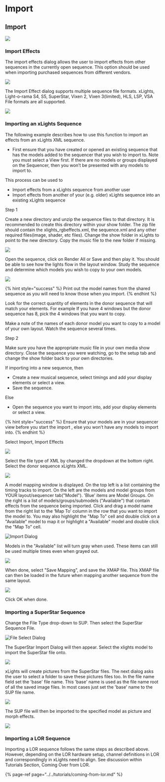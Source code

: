 # Import

## Import

![](https://lh4.googleusercontent.com/mz1p3hcPqQzqsND1uZfsrQWudnTZ8rOs3r8gNpNuFQmUFPc6YKTIXauBf_QwHlpBMDfwmOXhQrQiEVrEC7nS4jiuIAKBSRekkhJ6WEa_lQ_AGfSvKndsPYUBCaiX4HiRySDd9u_d)

### Import Effects

The import effects dialog allows the user to import effects from other sequences in the currently open sequence. This option should be used when importing purchased sequences from different vendors.

![](../../.gitbook/assets/image%20%28747%29.png)

 The Import Effect dialog supports multiple sequence file formats. xLights, Light-o-rama S4, S5, SuperStar, Vixen 2, Vixen 3\(limited\), HLS, LSP, VSA File formats are all supported.

![](../../.gitbook/assets/image%20%28370%29.png)

### Importing an xLights Sequence

The following example describes how to use this function to import an effects from an xLights XML sequence.

* First ensure that you have created or opened an existing sequence that has the models added to the sequencer that you wish to import to.  Note you must select a View first. If there are no models or groups displayed on the Sequencer, then you won’t be presented with any models to import to.

This process can be used to  

* Import effects from a xLights sequence from another user
* Import effects from another of your \(e.g. older\) xLights sequence into an existing xLights sequence

Step 1

Create a new directory and unzip the sequence files to that directory. It is recommended to create this directory within your show folder. The zip file should contain the xlights\_rgbeffects.xml, the sequence.xml and any other required files\(image, shader, etc files\). Change the show folder in xLights to point to the new directory. Copy the music file to the new folder if missing.

![](../../.gitbook/assets/image%20%28206%29.png)

Open the sequence, click on Render All or Save and then play it. You should be able to see how the lights flow in the layout window.  Study the sequence and determine which models you wish to copy to your own models.

![](../../.gitbook/assets/image%20%28409%29.png)

{% hint style="success" %}
Print out the model names from the shared sequence as you will need to know those when you import.
{% endhint %}

Look for the correct quantity of elements in the donor sequence that will match your elements. For example If you have  4 windows but the donor sequence has 8, pick the 4 windows that you want to copy.

Make a note of the names of each donor model you want to copy to a model of your own layout. Watch the sequence several times.

Step 2

Make sure you have the appropriate music file in your own media show directory. Close the sequence you were watching, go to the setup tab and change the show folder back to your own directories.

If importing into a new sequence, then

* Create a new musical sequence, select timings and add your display elements or select a view.
* Save the sequence.

Else

* Open the sequence you want to import into,  add your display elements or select a view.

{% hint style="success" %}
Ensure that your models are in your sequencer view before you start the import , else you won’t have any models to import into.
{% endhint %}

Select Import, Import Effects

![](https://lh5.googleusercontent.com/PAlQ_M7fJADeDZNTGdzSYxNmp53MGXyZLV5f9CqKUIui_N3RtE5sKS7f1L6Wf8AighmPgoG3WBjXw9AL7vjtDEz5UkhVEqfz8C91j-sSFwf_3cJxVmG9XH6uR67o49lcclUUJWjI)

Select the file type of XML by changed the dropdown at the bottom right.  Select the donor sequence xLights XML.

![](https://lh3.googleusercontent.com/BCgV_tWskJEVIjxHuRE37WThmi_KGKaOM9cjm8tMMS8s457-1ZWJu8TCBzbtPgxCNeS6B9WBM_IfyUk0-lCNEybYAfGYOOe9ISeVG1wAtJC3eRk2jXWaB8Vow75TkngFdTB8YWCd)

A model mapping window is displayed. On the top left is a list containing the timing tracks to import. On the left are the models and model groups from YOUR layout/sequencer tab\("Model"\). 'Blue' items are Model Groups. On the right is a list of models/groups/submodels \("Available"\) that contain effects from the sequence being imported. Click and drag a model name from the right list to the ‘Map To’ column in the row that you want to import the model to. You may also highlight the "Map To" cell and double click on a "Available" model to map it or highlight a "Available" model and double click the "Map To" cell.

![Import Dialog](../../.gitbook/assets/image%20%28143%29.png)

Models in the "Available" list will turn gray when used. These items can still be used multiple times even when grayed out.

![](../../.gitbook/assets/image%20%285%29.png)

When done, select "Save Mapping", and save the XMAP file. This XMAP file can then be loaded in the future when mapping another sequence from the same layout.

![](../../.gitbook/assets/image%20%28453%29.png)

Click OK when done.

### Importing a SuperStar Sequence

Change the File Type drop-down to SUP. Then select the SuperStar Sequence File.

![File Select Dialog](../../.gitbook/assets/image%20%28358%29.png)

The SuperStar Import Dialog will then appear. Select the xlights model to import the SuperStar file onto. 

![](../../.gitbook/assets/image%20%28527%29.png)

xLights will create pictures from the SuperStar files. The next dialog asks the user to select a folder to save these pictures files too. In the file name field set the 'base' file name. This 'base' name is used as the file name root of all the saved image files. In most cases just set the 'base' name to the SUP file name.

![](../../.gitbook/assets/image%20%28134%29.png)

The SUP file will then be imported to the specified model as picture and morph effects.

![](../../.gitbook/assets/image%20%28287%29.png)

### Importing a LOR Sequence

Importing a LOR sequence follows the same steps as described above. However, depending on the LOR hardware setup, channel definitions in LOR and correspondingly in xLights need to align.  See discussion within Tutorials Section, Coming Over from LOR.

{% page-ref page="../../tutorials/coming-from-lor.md" %}


